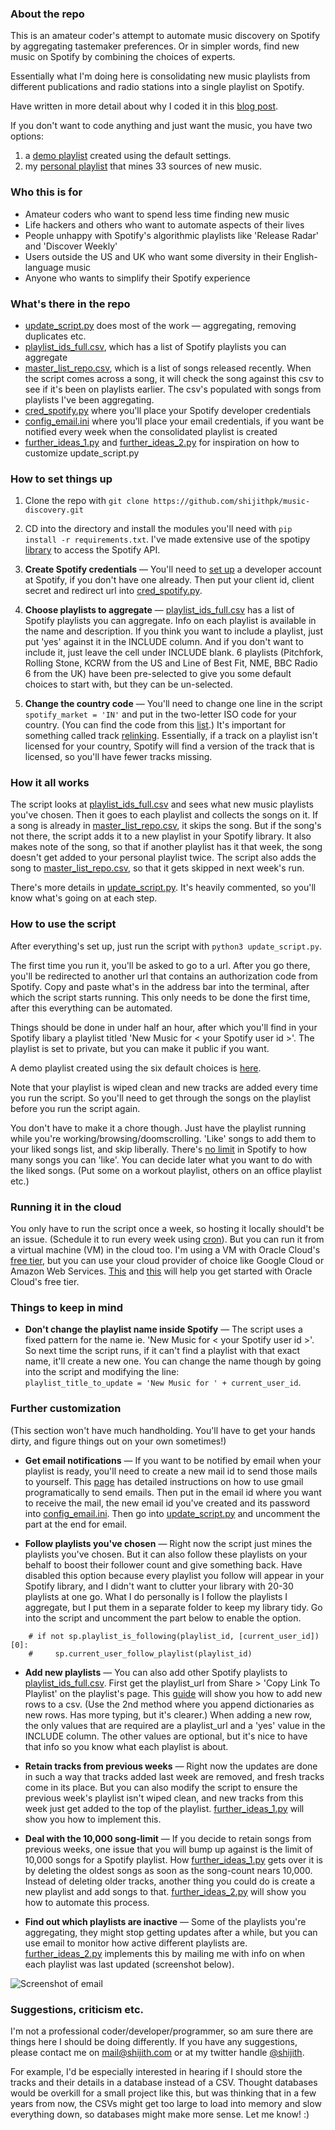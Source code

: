 ### About the repo

This is an amateur coder's attempt to automate music discovery on Spotify by aggregating tastemaker preferences. Or in simpler words, find new music on Spotify by combining the choices of experts.

Essentially what I'm doing here is consolidating new music playlists from different publications and radio stations into a single playlist on Spotify.

Have written in more detail about why I coded it in this [blog post](http://shijith.com/blog/automating-music-discovery/).

If you don't want to code anything and just want the music, you have two options:
1. a [demo playlist](https://open.spotify.com/playlist/0kqXhlpDiRbab64ip8g8Ap) created using the default settings.
2. my [personal playlist](https://open.spotify.com/playlist/3XidTKBIpsGymPCjlN7kZH) that mines 33 sources of new music.


### Who this is for

* Amateur coders who want to spend less time finding new music
* Life hackers and others who want to automate aspects of their lives
* People unhappy with Spotify's algorithmic playlists like 'Release Radar' and 'Discover Weekly'
* Users outside the US and UK who want some diversity in their English-language music 
* Anyone who wants to simplify their Spotify experience

### What's there in the repo

* [update_script.py](update_script.py) does most of the work — aggregating, removing duplicates etc.
* [playlist_ids_full.csv](playlist_ids_full.csv), which has a list of Spotify playlists you can aggregate 
* [master_list_repo.csv](master_list_repo.csv), which is a list of songs released recently. When the script comes across a song, it will check the song against this csv to see if it's been on playlists earlier. The csv's populated with songs from playlists I've been aggregating.
* [cred_spotify.py](cred_spotify.py) where you'll place your Spotify developer credentials 
* [config_email.ini](config_email.ini) where you'll place your email credentials, if you want be notified every week when the consolidated playlist is created
* [further_ideas_1.py](further_ideas_1.py) and [further_ideas_2.py](further_ideas_2.py) for inspiration on how to customize update_script.py  

### How to set things up

1. Clone the repo with `git clone https://github.com/shijithpk/music-discovery.git`

2. CD into the directory and install the modules you'll need with `pip install -r requirements.txt`. I've made extensive use of the spotipy [library](https://spotipy.readthedocs.io) to access the Spotify API.

3. **Create Spotify credentials** — You'll need to [set up](https://www.section.io/engineering-education/spotify-python-part-1/) a developer account at Spotify, if you don't have one already. Then put your client id, client secret and redirect url into [cred_spotify.py](cred_spotify.py).

4. **Choose playlists to aggregate** — [playlist_ids_full.csv](playlist_ids_full.csv) has a list of Spotify playlists you can aggregate. Info on each playlist is available in the name and description. If you think you want to include a playlist, just put 'yes' against it in the INCLUDE column. And if you don't want to include it, just leave the cell under INCLUDE blank. 6 playlists (Pitchfork, Rolling Stone, KCRW from the US and Line of Best Fit, NME, BBC Radio 6 from the UK) have been pre-selected to give you some default choices to start with, but they can be un-selected.

5. **Change the country code** — You'll need to change one line in the script `spotify_market = 'IN'` and put in the two-letter ISO code for your country. (You can find the code from this [list](https://gist.github.com/frankkienl/a594807bf0dcd23fdb1b).) It's important for something called track [relinking](https://developer.spotify.com/documentation/general/guides/track-relinking-guide/). Essentially, if a track on a playlist isn't licensed for your country, Spotify will find a version of the track that is licensed, so you'll have fewer tracks missing.  

### How it all works

The script looks at [playlist_ids_full.csv](playlist_ids_full.csv) and sees what new music playlists you've chosen. Then it goes to each playlist and collects the songs on it. If a song is already in [master_list_repo.csv](master_list_repo.csv), it skips the song. But if the song's not there, the script adds it to a new playlist in your Spotify library. It also makes note of the song, so that if another playlist has it that week, the song doesn't get added to your personal playlist twice. The script also adds the song to [master_list_repo.csv](master_list_repo.csv), so that it gets skipped in next week's run. 

There's more details in [update_script.py](update_script.py). It's heavily commented, so you'll know what's going on at each step.

### How to use the script

After everything's set up, just run the script with `python3 update_script.py`. 

The first time you run it, you'll be asked to go to a url. After you go there, you'll be redirected to another url that contains an authorization code from Spotify. Copy and paste what's in the address bar into the terminal, after which the script starts running. This only needs to be done the first time, after this everything can be automated.

Things should be done in under half an hour, after which you'll find in your Spotify libary a playlist titled 'New Music for \< your Spotify user id \>'. The playlist is set to private, but you can make it public if you want.

A demo playlist created using the six default choices is [here](https://open.spotify.com/playlist/0kqXhlpDiRbab64ip8g8Ap).

Note that your playlist is wiped clean and new tracks are added every time you run the script. So you'll need to get through the songs on the playlist before you run the script again. 

You don't have to make it a chore though. Just have the playlist running while you're working/browsing/doomscrolling. 'Like' songs to add them to your liked songs list, and skip liberally. There's [no limit](https://www.theverge.com/2020/5/26/21270409/spotify-song-library-limit-removed-music-downloads-playlists-feature) in Spotify to how many songs you can 'like'. You can decide later what you want to do with the liked songs. (Put some on a workout playlist, others on an office playlist etc.)

### Running it in the cloud
You only have to run the script once a week, so hosting it locally should't be an issue. (Schedule it to run every week using [cron](https://help.ubuntu.com/community/CronHowto)). But you can run it from a virtual machine (VM) in the cloud too. I'm using a VM with Oracle Cloud's [free tier](https://www.oracle.com/in/cloud/free/), but you can use your cloud provider of choice like Google Cloud or Amazon Web Services. [This](https://docs.oracle.com/en/learn/cloud_free_tier/index.html#introduction) and [this](https://docs.oracle.com/en-us/iaas/developer-tutorials/tutorials/flask-on-ubuntu/01oci-ubuntu-flask-summary.htm) will help you get started with Oracle Cloud's free tier.

### Things to keep in mind

* **Don't change the playlist name inside Spotify** — The script uses a fixed pattern for the name ie. 'New Music for \< your Spotify user id \>'. So next time the script runs, if it can't find a playlist with that exact name, it'll create a new one. You can change the name though by going into the script and modifying the line:  
`playlist_title_to_update = 'New Music for ' + current_user_id`.

### Further customization

(This section won't have much handholding. You'll have to get your hands dirty, and figure things out on your own sometimes!)

* **Get email notifications** — If you want to be notified by email when your playlist is ready, you'll need to create a new mail id to send those mails to yourself. This [page](https://realpython.com/python-send-email/) has detailed instructions on how to use gmail programatically to send emails. Then put in the email id where you want to receive the mail, the new email id you've created and its password into [config_email.ini](config_email.ini). Then go into [update_script.py](update_script.py) and uncomment the part at the end for email.

* **Follow playlists you've chosen** — Right now the script just mines the playlists you've chosen. But it can also follow these playlists on your behalf to boost their follower count and give something back. Have disabled this option because every playlist you follow will appear in your Spotify library, and I didn't want to clutter your library with 20-30 playlists at one go. What I do personally is I follow the playlists I aggregate, but I put them in a separate folder to keep my library tidy. Go into the script and uncomment the part below to enable the option.

```
    # if not sp.playlist_is_following(playlist_id, [current_user_id])[0]:
    #     sp.current_user_follow_playlist(playlist_id)
```

* **Add new playlists** — You can also add other Spotify playlists to [playlist_ids_full.csv](playlist_ids_full.csv). First get the playlist_url from Share > 'Copy Link To Playlist' on the playlist's page. This [guide](https://www.geeksforgeeks.org/how-to-append-a-new-row-to-an-existing-csv-file/) will show you how to add new rows to a csv. (Use the 2nd method where you append dictionaries as new rows. Has more typing, but it's clearer.) When adding a new row, the only values that are required are a playlist_url and a 'yes' value in the INCLUDE column. The other values are optional, but it's nice to have that info so you know what each playlist is about.

* **Retain tracks from previous weeks** — Right now the updates are done in such a way that tracks added last week are removed, and fresh tracks come in its place. But you can also modify the script to ensure the previous week's playlist isn't wiped clean, and new tracks from this week just get added to the top of the playlist. [further_ideas_1.py](further_ideas_1.py) will show you how to implement this.  

* **Deal with the 10,000 song-limit** — If you decide to retain songs from previous weeks, one issue that you will bump up against is the limit of 10,000 songs for a Spotify playlist. How [further_ideas_1.py](further_ideas_1.py) gets over it is by deleting the oldest songs as soon as the song-count nears 10,000. Instead of deleting older tracks, another thing you could do is create a new playlist and add songs to that. [further_ideas_2.py](further_ideas_2.py) will show you how to automate this process. 

* **Find out which playlists are inactive** — Some of the playlists you're aggregating, they might stop getting updates after a while, but you can use email to monitor how active different playlists are. [further_ideas_2.py](further_ideas_2.py) implements this by mailing me with info on when each playlist was last updated (screenshot below).

![Screenshot of email](https://i.imgur.com/ttPLsUP.png)

### Suggestions, criticism etc.
I'm not a professional coder/developer/programmer, so am sure there are things here I should be doing differently. If you have any suggestions, please contact me on mail@shijith.com or at my twitter handle [@shijith](https://twitter.com/shijith).  

For example, I'd be especially interested in hearing if I should store the tracks and their details in a database instead of a CSV. Thought databases would be overkill for a small project like this, but was thinking that in a few years from now, the CSVs might get too large to load into memory and slow everything down, so databases might make more sense. Let me know! :)